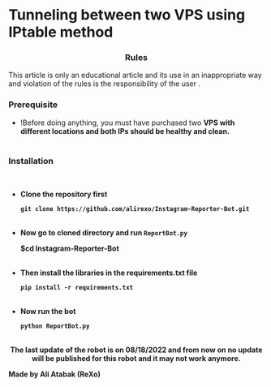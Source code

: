 # Tunneling between two VPS using IPtable method

<h3><p align="center">Rules</p></h3>

This article is only an educational article and its use in an inappropriate way and violation of the rules is the responsibility of the user .
 
 
  
<h3><p align="left">Prerequisite</p></h3>
  
- !Before doing anything, you must have purchased two <b>VPS with different locations and both IPs should be <b>healthy and clean</b>.</br></br>
 

  
<h3><p align="left">Installation</p></h3></br>

- Clone the repository first 
   
   `git clone https://github.com/alirexo/Instagram-Reporter-Bot.git`</br></br>
    
 
 - Now go to cloned directory and run `ReportBot.py`</br>

    $cd Instagram-Reporter-Bot</br></br>
 
 - Then install the libraries in the requirements.txt file
  
    `pip install -r requirements.txt`</br></br>
 
  
  
 - Now run the bot
  
    `python ReportBot.py`</br></br>
 

  <p align="center">The last update of the robot is on 08/18/2022 and from now on no update will be published for this robot and it may not work anymore.</p>
  <b>Made by Ali Atabak (ReXo)</b> 

